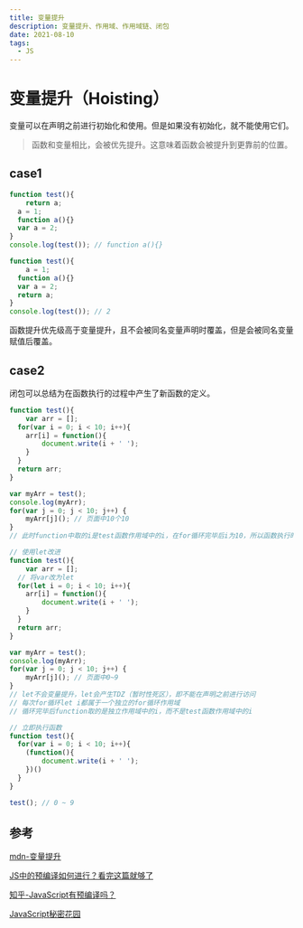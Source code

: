 ```yaml
---
title: 变量提升
description: 变量提升、作用域、作用域链、闭包
date: 2021-08-10
tags:
  - JS
---
```


# 变量提升（Hoisting）

变量可以在声明之前进行初始化和使用。但是如果没有初始化，就不能使用它们。

> 函数和变量相比，会被优先提升。这意味着函数会被提升到更靠前的位置。

## case1

```js
function test(){
	return a;
  a = 1;
  function a(){}
  var a = 2;
}
console.log(test()); // function a(){}
```

```js
function test(){
	a = 1;
  function a(){}
  var a = 2;
  return a;
}
console.log(test()); // 2
```

函数提升优先级高于变量提升，且不会被同名变量声明时覆盖，但是会被同名变量赋值后覆盖。

## case2

闭包可以总结为在函数执行的过程中产生了新函数的定义。

```js
function test(){
	var arr = [];
  for(var i = 0; i < 10; i++){
  	arr[i] = function(){
    	document.write(i + ' ');
    }
  }
  return arr;
}

var myArr = test();
console.log(myArr);
for(var j = 0; j < 10; j++) {
	myArr[j](); // 页面中10个10 
}
// 此时function中取的i是test函数作用域中的i，在for循环完毕后i为10，所以函数执行时结果都是10
```

```js
// 使用let改进
function test(){
	var arr = [];
  // 将var改为let
  for(let i = 0; i < 10; i++){
  	arr[i] = function(){
    	document.write(i + ' ');
    }
  }
  return arr;
}

var myArr = test();
console.log(myArr);
for(var j = 0; j < 10; j++) {
	myArr[j](); // 页面中0~9
}
// let不会变量提升，let会产生TDZ（暂时性死区），即不能在声明之前进行访问
// 每次for循环let i都属于一个独立的for循环作用域
// 循环完毕后function取的是独立作用域中的i，而不是test函数作用域中的i
```

```js
// 立即执行函数
function test(){
  for(var i = 0; i < 10; i++){
  	(function(){
    	document.write(i + ' ');
    })()
  }
}

test(); // 0 ~ 9
```

## 参考

[mdn-变量提升](https://developer.mozilla.org/zh-CN/docs/Glossary/Hoisting)

[JS中的预编译如何进行？看完这篇就够了](https://www.isolves.com/it/cxkf/yy/js/2021-04-25/38898.html)

[知乎-JavaScript有预编译吗？](https://www.zhihu.com/question/29105940/answer/43277384)

[JavaScript秘密花园](https://bonsaiden.github.io/JavaScript-Garden/zh/#function.scopes)